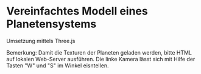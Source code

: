# Vereinfachtes Modell eines Planetensystems
Umsetzung mittels Three.js 

Bemerkung: Damit die Texturen der Planeten geladen werden, bitte HTML auf lokalen Web-Server ausführen. Die linke Kamera lässt sich mit Hilfe der Tasten "W" und "S" im Winkel eisntellen.
